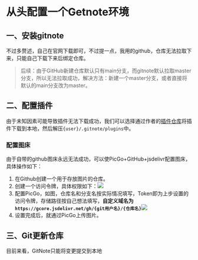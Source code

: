 # 从头配置一个Getnote环境

## 一、安装gitnote
不过多赘述，自己在官网下载即可，不过提一点，我用的github，仓库无法拉取下来，只能自己下载下来后绑定仓库。

> 后续：由于GitHub新建仓库默认只有main分支，而gitnote默认拉取master分支，所以无法拉取成功，解决方法：新建一个master分支，或者直接将默认的main分支改为master。

## 二、配置插件
由于未知因素可能导致插件无法下载成功，我们可以选择通过作者的[插件仓库]()将插件下载到本地，然后解压`{user}/.gitnote/plugins`中。

### 配置图床
由于自带的github图床永远无法成功，可以使PicGo+GitHub+jsdelivr配置图床，具体操作如下：
1. 在Github创建一个用于存放图片的仓库。
2. 创建一个访问令牌，具体权限如下：![](https://gcore.jsdelivr.net/gh/blue-duty/gitnote-images/img/20220915005550.png)
3. 配置PicGo，如图，仓库名和分支名按实际情况填写，Token即为上步设置的访问令牌，存储路径按自己想法填写，**自定义域名为`https://gcore.jsdelivr.net/gh/{git用户名}/{仓库名}`**![](https://gcore.jsdelivr.net/gh/blue-duty/gitnote-images/img/20220915005700.png)
4. 设置完成后，就通过PicGo上传图片。

## 三、Git更新仓库
目前来看，GitNote只能将变更提交到本地

